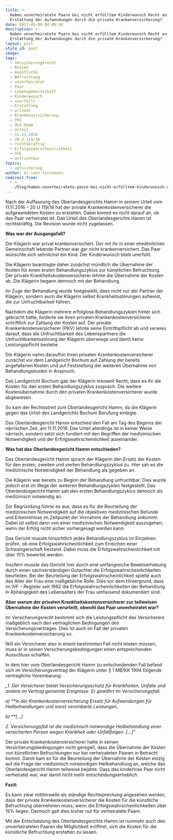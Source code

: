 ```yaml
---
title: >-
  Haben unverheiratete Paare bei nicht erfülltem Kinderwunsch Recht auf
  Erstattung der Aufwendungen durch die private Krankenversicherung?
date: 2017-05-09 00:00:00
description: >-
  Haben unverheiratete Paare bei nicht erfülltem Kinderwunsch Recht auf
  Erstattung der Aufwendungen durch die private Krankenversicherung?
layout: post
style_id: post
image:
tags:
  - Versicherungsrecht
  - Kosten
  - künstliche
  - Befruchtung
  - unverheiratet
  - Paar
  - Lebensgemeinschaft
  - Kinderwunsch
  - unerfüllt
  - Erstattung
  - private
  - Krankenversicherung
  - PKV
  - OLG Hamm
  - Urteil
  - 11.11.2016
  - 20 U 119/16
  - rechtskräftig
  - Erfolgswahrscheinlichkeit
  - IVF
  - unfruchtbar
topics:
  - versicherung
author: dr-sven-tintemann
redirect_from:
  - >-
    /blog/haben-unverheiratete-paare-bei-nicht-erfülltem-kinderwunsch-recht-auf-erstattung-der-aufwendungen-durch-die-private-krankenversicherung/
---
```

Nach der Auffassung des Oberlandesgerichts Hamm in seinem Urteil vom 11.11.2016 – 20 U 119/16 hat der private Krankenkostenversicherer die aufgewendeten Kosten zu erstatten. Dabei kommt es nicht darauf an, ob das Paar verheiratet ist. Das Urteil des Oberlandesgerichts Hamm ist rechtskräftig. Die Revision wurde nicht zugelassen.

**Was war der Ausgangsfall?**

Die Klägerin war privat krankenversichert. Der mit ihr in einer eheähnlichen Gemeinschaft lebende Partner war gar nicht krankenversichert. Das Paar wünschte sich sehnlichst ein Kind. Der Kinderwunsch blieb unerfüllt.

Die Klägerin beantragte daher zunächst mündlich die Übernahme der Kosten für einen ersten Behandlungszyklus zur künstlichen Befruchtung. Der private Krankheitskostenversicherer lehnte die Übernahme der Kosten ab. Die Klägerin begann dennoch mit der Behandlung.

Im Zuge der Behandlung wurde festgestellt, dass nicht nur der Partner der Klägerin, sondern auch die Klägerin selbst Krankheitsstörungen aufweist, die zur Unfruchtbarkeit führen.

Nachdem die Klägerin mehrere erfolglose Behandlungszyklen hinter sich gebracht hatte, forderte sie ihren privaten Krankenkostenversicherer schriftlich zur Zahlung der Kosten auf. Der private Krankenkostenversicherer (PKV) lehnte seine Eintrittspflicht ab und verwies darauf, dass die Unfruchtbarkeit des Lebenspartners die Unfruchtbarkeitsstörung der Klägerin überwiege und damit keine Leistungspflicht bestehe.

Die Klägerin nahm daraufhin ihren privaten Krankenkostenversicherer zunächst vor dem Landgericht Bochum auf Zahlung der bereits angefallenen Kosten und auf Feststellung der weiteren Übernahme von Behandlungskosten in Anspruch.

Das Landgericht Bochum gab der Klägerin insoweit Recht, dass es ihr die Kosten für den ersten Behandlungszyklus zusprach. Die weitere Kostenübernahme durch den privaten Krankenkostenversicherer wurde abgewiesen.

So kam der Rechtsstreit zum Oberlandesgericht Hamm, da die Klägerin gegen das Urteil des Landgerichts Bochum Berufung einlegte.

Das Oberlandesgericht Hamm entschied den Fall am Tag des Beginns der närrischen Zeit, am 11.11.2016. Das Urteil allerdings ist in keiner Weise närrisch, sondern setzt sich fundiert mit den Begriffen der medizinischen Notwendigkeit und der Erfolgswahrscheinlichkeit auseinander.

**Was hat das Oberlandesgericht Hamm entschieden?**

Das Oberlandesgericht Hamm sprach der Klägerin den Ersatz der Kosten für den ersten, zweiten und vierten Behandlungszyklus zu. Hier sah es die medizinische Notwendigkeit der Behandlung als gegeben an.

Die Klägerin war bereits zu Beginn der Behandlung unfruchtbar. Dies wurde jedoch erst im Wege der weiteren Behandlungszyklen festgestellt. Das Oberlandesgericht Hamm sah den ersten Behandlungszyklus dennoch als medizinisch notwendig an.

Zur Begründung führte es aus, dass es für die Beurteilung der medizinischen Notwendigkeit auf die objektiven medizinischen Befunde und Erkenntnisse im Zeitpunkt der Vornahme der Behandlung ankommt. Dabei ist selbst dann von einer medizinischen Notwendigkeit auszugehen, wenn der Erfolg nicht sicher vorhergesagt werden kann.

Das Gericht musste hinsichtlich jedes Behandlungszyklus im Einzelnen prüfen, ob eine Erfolgswahrscheinlichkeit zum Erreichen einer Schwangerschaft bestand. Dabei muss die Erfolgswahrscheinlichkeit mit über 15% bewertet werden.

Insofern musste das Gericht hier durch eine umfangreiche Beweiserhebung durch einen sachverständigen Gutachter die Erfolgswahrscheinlichkeiten beurteilen. Bei der Beurteilung der Erfolgswahrscheinlichkeit spielte auch das Alter der Frau eine maßgebliche Rolle. Dies vor dem Hintergrund, dass im IVF – Register seit 1982 die Erfolgswahrscheinlichkeiten der Behandlung in Abhängigkeit des Lebensalters der Frau umfassend dokumentiert sind.

**Aber warum der privaten Krankheitskostenversicherer zur teilweisen Übernahme der Kosten verurteilt, obwohl das Paar unverheiratet war?**

Im Versicherungsrecht bestimmt sich die Leistungspflicht des Versicherers maßgeblich nach den vertraglichen Bedingungen des Versicherungsvertrages. Dies ist auch im Fall der privaten Krankenkostenversicherung so.

Will ein Versicherer also in einem bestimmten Fall nicht leisten müssen, muss er in seinen Versicherungsbedingungen einen entsprechenden Ausschluss schaffen.

In dem hier vom Oberlandesgericht Hamm zu entscheidenden Fall befand sich im Versicherungsvertrag der Klägerin unter § 1 MB/KK 1994 folgende vertragliche Vereinbarung:

*„1. Der Versicherer bietet Versicherungsschutz für Krankheiten, Unfälle und andere im Vertrag genannte Ereignisse. Er gewährt im Versicherungsfall:*

*a) \*\*in der Krankenkostenversicherung Ersatz für Aufwendungen für Heilbehandlungen und sonst vereinbarte Leistungen,*

*b) \*\*\[…\]*

*2\. Versicherungsfall ist die medizinisch notwendige Heilbehandlung einer versicherten Person wegen Krankheit oder Unfallfolgen. \[…\]“*

Der private Krankenkostenversicherer hatte in seinen Versicherungsbedingungen nicht geregelt, dass die Übernahme der Kosten von künstlichen Befruchtungen nur bei verheirateten Paaren in Betracht kommt. Damit kam es für die Beurteilung der Übernahme der Kosten einzig auf die Frage der medizinisch notwendigen Heilbehandlung an, welche das Oberlandesgericht Hamm teilweise bejahte. Dass das kinderlose Paar nicht verheiratet war, war damit nicht mehr entscheidungserheblich.

**Fazit:**

Es kann zwar mittlerweile als ständige Rechtsprechung angesehen werden, dass der private Krankenkostenversicherer die Kosten für die künstliche Befruchtung übernehmen muss, wenn die Erfolgswahrscheinlichkeiten über 15% liegen. Dennoch galt dies bisher nur für verheiratete Paare.

Mit der Entscheidung des Oberlandesgerichts Hamm ist nunmehr auch den unverheirateten Paaren die Möglichkeit eröffnet, sich die Kosten für die künstliche Befruchtung erstatten zu lassen.
